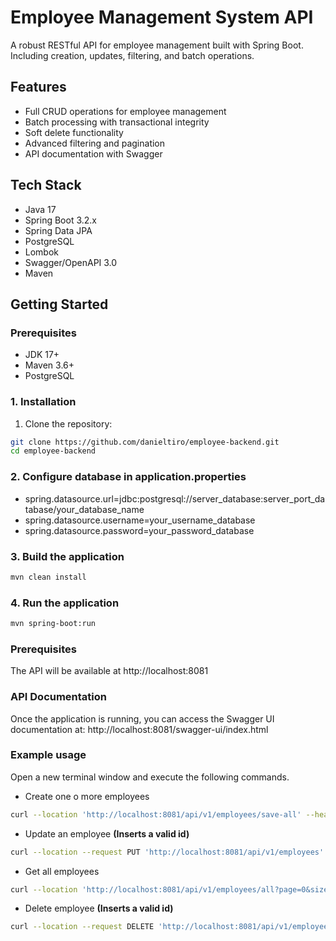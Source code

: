 # Employee Management System API

A robust RESTful API for employee management built with Spring Boot. Including creation, updates, filtering, and batch operations.

## Features

- Full CRUD operations for employee management
- Batch processing with transactional integrity
- Soft delete functionality
- Advanced filtering and pagination
- API documentation with Swagger

## Tech Stack

- Java 17
- Spring Boot 3.2.x
- Spring Data JPA
- PostgreSQL
- Lombok
- Swagger/OpenAPI 3.0
- Maven

## Getting Started

### Prerequisites

- JDK 17+
- Maven 3.6+
- PostgreSQL

### 1. Installation

1. Clone the repository:

```bash
git clone https://github.com/danieltiro/employee-backend.git
cd employee-backend
```

### 2. Configure database in application.properties

- spring.datasource.url=jdbc:postgresql://server_database:server_port_database/your_database_name
- spring.datasource.username=your_username_database
- spring.datasource.password=your_password_database

### 3. Build the application

```bash
mvn clean install
```

### 4. Run the application

```bash
mvn spring-boot:run
```

### Prerequisites

The API will be available at http://localhost:8081

### API Documentation

Once the application is running, you can access the Swagger UI documentation at:
http://localhost:8081/swagger-ui/index.html

### Example usage

Open a new terminal window and execute the following commands.

- Create one o more employees

```bash
curl --location 'http://localhost:8081/api/v1/employees/save-all' --header 'Content-Type: application/json' --data '[{"name":"Daniel","firstname":"Tiro","active":true,"birthdate":"2020-01-01","genre":"M","position":"Java Programmer","dni":"TIBD841213Q10"},{"name":"Juan","firstname":"Pérez","active":true,"birthdate":"1984-01-01","genre":"M","position":"Java Programmer","dni":"PEJJ841213Q00"}]'
```

- Update an employee **(Inserts a valid id)**

```bash
curl --location --request PUT 'http://localhost:8081/api/v1/employees' --header 'Content-Type: application/json' --data '{"id":"cfb36183-0744-492a-91d6-d8a4d60f5e79","firstname":"Tiros","lastname":"Bravos","middlename":"Joav","name":"Daniel","genre":"M","birthdate":"2000-01-01","dni":"TIBD84121310","position":"Java Programmer","active":true}'
```

- Get all employees

```bash
curl --location 'http://localhost:8081/api/v1/employees/all?page=0&size=5&sort=createdAt%2Casc'
```

- Delete employee **(Inserts a valid id)**

```bash
curl --location --request DELETE 'http://localhost:8081/api/v1/employees/cfb36183-0744-492a-91d6-d8a4d60f5e79' --data ''
```